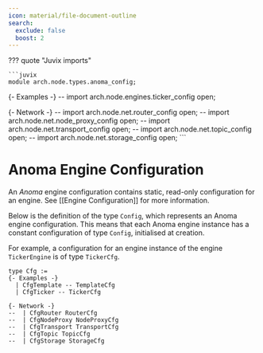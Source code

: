 ```yaml
---
icon: material/file-document-outline
search:
  exclude: false
  boost: 2
---
```


??? quote "Juvix imports"

    ```juvix
    module arch.node.types.anoma_config;

{- Examples -}
    -- import arch.node.engines.ticker_config open;

{- Network -}
--    import arch.node.net.router_config open;
--    import arch.node.net.node_proxy_config open;
--    import arch.node.net.transport_config open;
--    import arch.node.net.topic_config open;
--    import arch.node.net.storage_config open;
    ```

# Anoma Engine Configuration

An _Anoma_ engine configuration contains static, read-only configuration for an engine.
See [[Engine Configuration]] for more information.

Below is the definition of the type `Config`,
which represents an Anoma engine configuration.
This means that each Anoma engine instance has a constant configuration of type `Config`, initialised at creation.

For example, a configuration for an engine instance
of the engine `TickerEngine` is of type `TickerCfg`.

<!-- --8<-- [start:anoma-config-type] -->
```juvix
type Cfg :=
{- Examples -}
  | CfgTemplate -- TemplateCfg
  | CfgTicker -- TickerCfg

{- Network -}
--  | CfgRouter RouterCfg
--  | CfgNodeProxy NodeProxyCfg
--  | CfgTransport TransportCfg
--  | CfgTopic TopicCfg
--  | CfgStorage StorageCfg
```
<!-- --8<-- [end:anoma-config-type] -->
